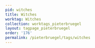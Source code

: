```yaml
---
pid: witches
title: Witches
worktag: Witches
collection: worktags_pieterbruegel
layout: tagpage_pieterbruegel
order: '176'
permalink: /pieterbruegel/tags/witches
---
```

